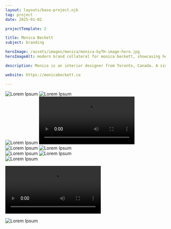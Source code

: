 ```yaml
---
layout: layouts/base-project.njk
tag: project
date: 2025-01-02

projectTemplate: 2

title: Monica Beckett
subject: branding

heroImage: /assets/images/monica/monica-byTH-image-hero.jpg
heroImageAlt: modern brand collateral for monica beckett, showcasing her logo on letterhead and pink business card

description: Monica is an interior designer from Toronto, Canada. A simple brand identity was created to live beside and help showcase her work when being presented within her portfolio. The new brand suits her clean style and approach to interior design, where she trys to create spaces that engage and incite interaction from its users. The logotype and layouts created are modular and can be adapted to whatever medium she uses them in. A custom website was created to help best showcase her work and to make sure she has a strong brand image on the web. 

website: https://monicabeckett.ca

---
```



<img src="/assets/images/monica/monica-byTH-image-1.png" alt="Lorem Ipsum">

<img src="/assets/images/monica/monica-byTH-image-2.png" alt="Lorem Ipsum">

<div class="two-col">
    <img src="/assets/images/monica/monica-byTH-image-3.png" alt="Lorem Ipsum">
    <video src="/assets/images/monica/monica-byTH-image-4.mp4" type="video/mp4" autoplay loop></video>
</div>

<img src="/assets/images/monica/monica-byTH-image-5.jpg" alt="Lorem Ipsum">

<img src="/assets/images/monica/monica-byTH-image-6.jpg" alt="Lorem Ipsum">

<div class="two-col">
    <img src="/assets/images/monica/monica-byTH-image-7.jpg" alt="Lorem Ipsum">
    <img src="/assets/images/monica/monica-byTH-image-8.jpg" alt="Lorem Ipsum">
</div>

<img src="/assets/images/monica/monica-byTH-image-9.jpg" alt="Lorem Ipsum">

<video src="/assets/images/monica/monica-byTH-image-10.mp4" type="video/mp4" autoplay loop></video>

<img src="/assets/images/monica/monica-byTH-image-11.jpg" alt="Lorem Ipsum">
